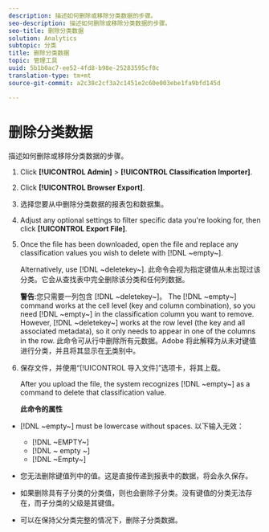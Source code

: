 ```yaml
---
description: 描述如何删除或移除分类数据的步骤。
seo-description: 描述如何删除或移除分类数据的步骤。
seo-title: 删除分类数据
solution: Analytics
subtopic: 分类
title: 删除分类数据
topic: 管理工具
uuid: 5b1b0ac7-ee52-4fd8-b98e-25283595cf0c
translation-type: tm+mt
source-git-commit: a2c38c2cf3a2c1451e2c60e003ebe1fa9bfd145d

---
```



# 删除分类数据

描述如何删除或移除分类数据的步骤。

1. Click **[!UICONTROL Admin]** &gt; **[!UICONTROL Classification Importer]**.
1. Click **[!UICONTROL Browser Export]**.
1. 选择您要从中删除分类数据的报表包和数据集。
1. Adjust any optional settings to filter specific data you're looking for, then click **[!UICONTROL Export File]**.
1. Once the file has been downloaded, open the file and replace any classification values you wish to delete with [!DNL ~empty~].

   Alternatively, use [!DNL ~deletekey~]. 此命令会视为指定键值从未出现过该分类。它会从查找表中完全删除该分类和任何列数据。

   **警告**:您只需要一列包含 [!DNL ~deletekey~]。 The [!DNL ~empty~] command works at the cell level (key and column combination), so you need [!DNL ~empty~] in the classification column you want to remove. However, [!DNL ~deletekey~] works at the row level (the key and all associated metadata), so it only needs to appear in one of the columns in the row. 此命令可从行中删除所有元数据。Adobe 将此解释为从未对键值进行分类，并且将其显示在[无](../../../components/c-classifications2/c-classifications-importer/nonclassified-keys.md#concept_233E51DDF3084FF7B7EA89381C73C5FF)类别中。

1. 保存文件，并使用“[!UICONTROL 导入文件]”选项卡，将其上载。

   After you upload the file, the system recognizes [!DNL ~empty~] as a command to delete that classification value.

   **此命令的属性**

* [!DNL ~empty~] must be lowercase without spaces. 以下输入无效：

   * [!DNL ~EMPTY~]
   * [!DNL ~ empty ~]
   * [!DNL ~Empty~]

* 您无法删除键值列中的值。这是直接传递到报表中的数据，将会永久保存。
* 如果删除具有子分类的分类值，则也会删除子分类。没有键值的分类无法存在，而子分类的父级是其键值。
* 可以在保持父分类完整的情况下，删除子分类数据。

